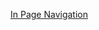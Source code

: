 <a href="https://github.com/headwirecom/coresites/wiki/Coresites-Components#in-page-navigation" target="blank">In Page Navigation</a>